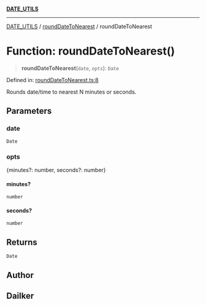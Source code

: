 [**DATE_UTILS**](../../README.md)

***

[DATE_UTILS](../../README.md) / [roundDateToNearest](../README.md) / roundDateToNearest

# Function: roundDateToNearest()

> **roundDateToNearest**(`date`, `opts`): `Date`

Defined in: [roundDateToNearest.ts:8](https://github.com/dailker/everyutil/blob/b267f20aec6acc544994839192032069b76d5a4b/src/date/roundDateToNearest.ts#L8)

Rounds date/time to nearest N minutes or seconds.

## Parameters

### date

`Date`

### opts

{minutes?: number, seconds?: number}

#### minutes?

`number`

#### seconds?

`number`

## Returns

`Date`

## Author

## Dailker
